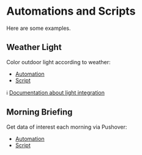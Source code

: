 # Automations and Scripts
Here are some examples.

## Weather Light
Color outdoor light according to weather:
- [Automation](/automations/weather_light_schedule.yaml)
- [Script](/scripts/westher_light.yaml)

ℹ️ [Documentation about light integration](https://www.home-assistant.io/integrations/light/)

## Morning Briefing
Get data of interest each morning via Pushover:
- [Automation](/automations/morning_briefing.yaml)
- [Script](/scripts/morning_briefing.yaml)